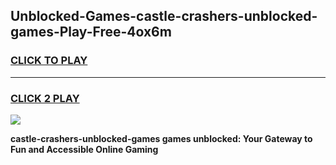 
## Unblocked-Games-castle-crashers-unblocked-games-Play-Free-4ox6m
<h3>
<a href="https://premium76.site?title=castle-crashers-unblocked-games&ref=09A">CLICK TO PLAY</a></h3>
<hr>

<h3>
<a href="https://premium76.site?title=castle-crashers-unblocked-games&ref=09A">CLICK 2 PLAY</a>
  
</h3>

<a href="https://premium76.site?title=castle-crashers-unblocked-games&ref=09A"><img src="https://clearcache.store/games.png"></a>


**castle-crashers-unblocked-games games unblocked: Your Gateway to Fun and Accessible Online Gaming**
